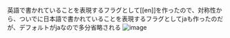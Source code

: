 
英語で書かれていることを表現するフラグとして[[en]]を作ったので、対称性から、ついでに日本語で書かれていることを表現するフラグとしてjaも作ったのだが、デフォルトがjaなので多分省略される
![image](https://gyazo.com/7cc0e8e4c727599c66a331860e0f56d2/thumb/1000)
